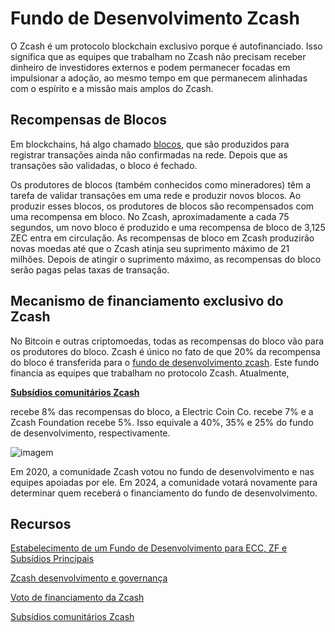 # Fundo de Desenvolvimento Zcash

O Zcash é um protocolo blockchain exclusivo porque é autofinanciado. Isso significa que as equipes que trabalham no Zcash não precisam receber dinheiro de investidores externos e podem permanecer focadas em impulsionar a adoção, ao mesmo tempo em que permanecem alinhadas com o espírito e a missão mais amplos do Zcash.

## Recompensas de Blocos

Em blockchains, há algo chamado [blocos](https://www.investopedia.com/terms/b/block-bitcoin-block.asp), que são produzidos para registrar transações ainda não confirmadas na rede. Depois que as transações são validadas, o bloco é fechado.

Os produtores de blocos (também conhecidos como mineradores) têm a tarefa de validar transações em uma rede e produzir novos blocos. Ao produzir esses blocos, os produtores de blocos são recompensados ​​com uma recompensa em bloco. No Zcash, aproximadamente a cada 75 segundos, um novo bloco é produzido e uma recompensa de bloco de 3,125 ZEC entra em circulação. As recompensas de bloco em Zcash produzirão novas moedas até que o Zcash atinja seu suprimento máximo de 21 milhões. Depois de atingir o suprimento máximo, as recompensas do bloco serão pagas pelas taxas de transação.

## Mecanismo de financiamento exclusivo do Zcash

No Bitcoin e outras criptomoedas, todas as recompensas do bloco vão para os produtores do bloco. Zcash é único no fato de que 20% da recompensa do bloco é transferida para o [fundo de desenvolvimento zcash](https://zips.z.cash/zip-1014). Este fundo financia as equipes que trabalham no protocolo Zcash.
Atualmente,

[**Subsídios comunitários Zcash**](https://zcashcommunitygrants.org/)

recebe 8% das recompensas do bloco, a Electric Coin Co. recebe 7% e a Zcash Foundation recebe 5%. Isso equivale a 40%, 35% e 25% do fundo de desenvolvimento, respectivamente.

![imagem](https://assets.super.so/23b0f636-ac45-4903-bde9-86133a698b1a/images/559640f6-15a7-4944-8b47-8900bf4aa592/212411570-4858a3d6-f7a1-465a-bf0c-d2ef726d41dc.jpeg?w=1500&f=webp)

Em 2020, a comunidade Zcash votou no fundo de desenvolvimento e nas equipes apoiadas por ele. Em 2024, a comunidade votará novamente para determinar quem receberá o financiamento do fundo de desenvolvimento.

## Recursos

[Estabelecimento de um Fundo de Desenvolvimento para ECC, ZF e Subsídios Principais](https://zips.z.cash/zip-1014)

[Zcash desenvolvimento e governança](https://z.cash/zcash-development-and-governance/)

[Voto de financiamento da Zcash](https://www.coindesk.com/tech/2020/02/01/zcashs-funding-vote-and-the-woes-of-decentralized-governance/)

[Subsídios comunitários Zcash](https://zcashcommunitygrants.org/)

